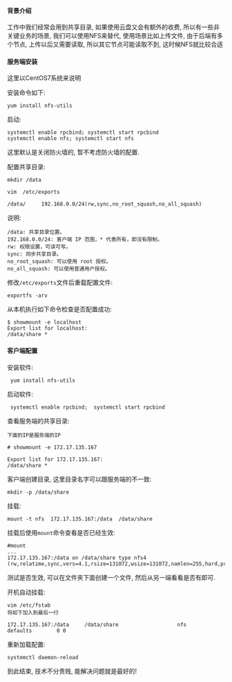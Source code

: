 #### 背景介绍

工作中我们经常会用到共享目录, 如果使用云盘又会有额外的收费, 所以有一些非关键业务的场景, 我们可以使用NFS来替代, 使用场景比如上传文件, 由于后端有多个节点, 上传以后又需要读取, 所以其它节点可能读取不到, 这时候NFS就比较合适


#### 服务端安装

这里以CentOS7系统来说明

安装命令如下:

```
yum install nfs-utils
```

启动:

```
systemctl enable rpcbind; systemctl start rpcbind
systemctl enable nfs; systemctl start nfs
```

这里默认是关闭防火墙的, 暂不考虑防火墙的配置.

配置共享目录:

```
mkdir /data

vim  /etc/exports

/data/     192.168.0.0/24(rw,sync,no_root_squash,no_all_squash)

```

说明:

```
/data: 共享目录位置。
192.168.0.0/24: 客户端 IP 范围，* 代表所有，即没有限制。
rw: 权限设置，可读可写。
sync: 同步共享目录。
no_root_squash: 可以使用 root 授权。
no_all_squash: 可以使用普通用户授权。
```


修改`/etc/exports`文件后重载配置文件:

```
exportfs -arv
```

从本机执行如下命令检查是否配置成功:

```
$ showmount -e localhost
Export list for localhost:
/data/share *
```

#### 客户端配置

安装软件:

```
 yum install nfs-utils
```

启动软件:


```
 systemctl enable rpcbind;  systemctl start rpcbind
```

查看服务端的共享目录:

```
下面的IP是服务端的IP

# showmount -e 172.17.135.167

Export list for 172.17.135.167:
/data/share *
```

客户端创建目录, 这里目录名字可以跟服务端的不一致:

```
mkdir -p /data/share
```

挂载:

```
mount -t nfs  172.17.135.167:/data  /data/share
```

挂载后使用`mount`命令查看是否已经生效:

```
#mount
...
172.17.135.167:/data on /data/share type nfs4 (rw,relatime,sync,vers=4.1,rsize=131072,wsize=131072,namlen=255,hard,proto=tcp,port=0,timeo=600,retrans=2,sec=sys,clientaddr=192.168.0.100,local_lock=none)

```

测试是否生效, 可以在文件夹下面创建一个文件, 然后从另一端看看是否有即可.

开机自动挂载:

```
vim /etc/fstab
将如下加入到最后一行

172.17.135.167:/data     /data/share                   nfs     defaults        0 0
```

重新加载配置:

```
systemctl daemon-reload
```

到此结束, 技术不分贵贱, 能解决问题就是最好的!
